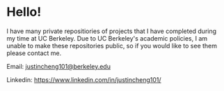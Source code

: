 # Hello!

I have many private repositiories of projects that I have completed during my time at UC Berkeley. 
Due to UC Berkeley's academic policies, I am unable to make these repositories public, so if you would like to see them please contact me.

Email: justincheng101@berkeley.edu

Linkedin: https://www.linkedin.com/in/justincheng101/
